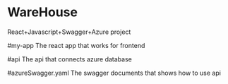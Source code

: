 # WareHouse
React+Javascript+Swagger+Azure project

#my-app
The react app that works for frontend

#api
The api that connects azure database

#azureSwagger.yaml
The swagger documents that shows how to use api

